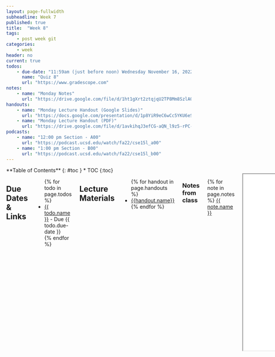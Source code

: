 ```yaml
---
layout: page-fullwidth
subheadline: Week 7
published: true
title:  "Week 8"
tags:
    - post week git
categories:
    - week
header: no
current: true
todos:
    - due-date: "11:59am (just before noon) Wednesday November 16, 2022"
      name: "Quiz 8"
      url: "https://www.gradescope.com"
notes:
    - name: "Monday Notes"
      url: "https://drive.google.com/file/d/1ht1gXrt2ztqjqU2TP8Mm8SzlAQXiSTS-"
handouts:
    - name: "Monday Lecture Handout (Google Slides)"
      url: "https://docs.google.com/presentation/d/1p8YiR9eC6wCc5YKU6eSjKG8OjajSC3p_3nhTqaXItkM"
    - name: "Monday Lecture Handout (PDF)"
      url: "https://drive.google.com/file/d/1avkihqJ3efCG-aQN_l9z5-rPC-FplBbi/view?usp=share_link"
podcasts:
    - name: "12:00 pm Section - A00"
      url: "https://podcast.ucsd.edu/watch/fa22/cse15l_a00"
    - name: "1:00 pm Section - B00"
      url: "https://podcast.ucsd.edu/watch/fa22/cse15l_b00"
---
```


<div class="row">
<div class="medium-4 medium-push-8 columns" markdown="1">
<div class="panel radius fixed-toc"  data-options="sticky_on:large" markdown="1">
**Table of Contents**
{: #toc }
*  TOC
{:toc}
</div>
</div><!-- /.medium-4.columns -->

<div class="medium-8 medium-pull-4 columns" markdown="1">

## Due Dates & Links
<ul>
{% for todo in page.todos %}
<li><a href="{{ todo.url }}">{{ todo.name }}</a> - Due {{ todo.due-date }}</li>
{% endfor %}
</ul>

## Lecture Materials
<ul>
{% for handout in page.handouts %}
<li><a href="{{handout.url}}">{{handout.name}}</a></li>
{% endfor %}
</ul>

### Notes from class
{% for note in page.notes %}
<a href="{{ note.url }}">{{ note.name }}</a>
<iframe src="{{ note.url }}/preview" width="640" height="480" allow="autoplay"></iframe>
{% endfor %}

### Links to Podcast
**Note:** Links will require you to log in as a UCSD student
<ul>
{% for link in page.podcasts %} 
<li><a href="{{link.url}}">{{link.name}}</a></li>
{% endfor %}
</ul>

## Lab Tasks

In this week's lab you'll practice _remote collaboration_ via _code review_.
In-person attendance is not required. You'll get participation credit by
completing a more detailed Gradescope assignment where you give feedback on one
of your classmates' repositories from lab 7.

Some staff will be available during lab times to help if you have questions.
You can treat this help time as open office hours and ask about anything,
whether about this lab, completing the next lab report, practicing a skill demo
redo, or other past work.

A common task in programming is _code review_, where you review someone's
solution to a problem and try to identify improvements. Code review has another
role in team-based software projects, which is to _share knowledge_ about code
between members of the team who may be working semi-independently. This makes
code review a great task for us in class, as both you and the student whose
code you're reviewing have the opportunity to learn.

The prompts for the code review are in [this Gradescope
assignment](https://www.gradescope.com/courses/438340/assignments/2443363).
Follow those prompts to complete the lab. Briefly, you will:

- Find which repository you are assigned at [this Piazza post – will have this
  list soon!](https://piazza.com/class/l7pbb88wlepvh/post/493)
- Download, build, and try running it
- Describe something you learned from reading the code
- Describe an improvement to make to the code
- Give other open-ended feedback about the code

## Lab Report 5

First, make sure your grading script from Lab 7 can successfully give feedback
on all of the sample student submissions. You might make some judgment calls
about which ones get “credit” or not! But there should be something
meaningfully reported for all of them. You should confirm that this works
through the browser interface as well as the command line.

To demonstrate this, include in your lab report:

- Your `grade.sh` in a code block
- Screenshots of **three** different student submissions and their reported
  grade as loaded in the browser (URL like `https://localhost:4000/grade?repo=https://github.com...`)

Then, choose _one_ of the examples you showed in screenshot, and describe a
_trace_ of what your `grade.sh` does on that example.

To _trace_ the script, describe:

- For each line with a command, what its _standard output_ and _standard error_
  are for this run, and whether its _return code_ was zero or nonzero
- For each line with an `if` statement, whether the condition was true or
  false, and why
- Indicate each line that _does not_ run (maybe because it is in an `if` branch
  that doesn't evaluate, or after an early exit)

Submit your report to the Lab Report 5 (week 9) on Gradescope, due Monday,
November 28 at 12pm (noon).
